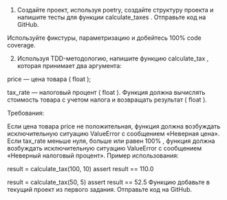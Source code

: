 1. Создайте проект, используя poetry, создайте структуру проекта и напишите тесты для функции 
calculate_taxes
. Отправьте код на GitHub.

Используйте фикстуры, параметризацию и добейтесь 100% code coverage.

2. Используя TDD-методологию, напишите функцию 
calculate_tax
, которая принимает два аргумента:
 
price
 — цена товара (
float
);
 
tax_rate
 — налоговый процент (
float
).
Функция должна вычислять стоимость товара с учетом налога и возвращать результат (
float
).

Требования:

 Если цена товара 
price
 не положительная, функция должна возбуждать исключительную ситуацию 
ValueError
 с сообщением «Неверная цена».
 Если 
tax_rate
 меньше нуля, больше или равен 
100%
, функция должна возбуждать исключительную ситуацию 
ValueError
 с сообщением «Неверный налоговый процент».
Пример использования:

result = calculate_tax(100, 10)
assert result == 110.0

result = calculate_tax(50, 5)
assert result == 52.5
Функцию добавьте в текущий проект из первого задания. Отправьте код на GitHub.